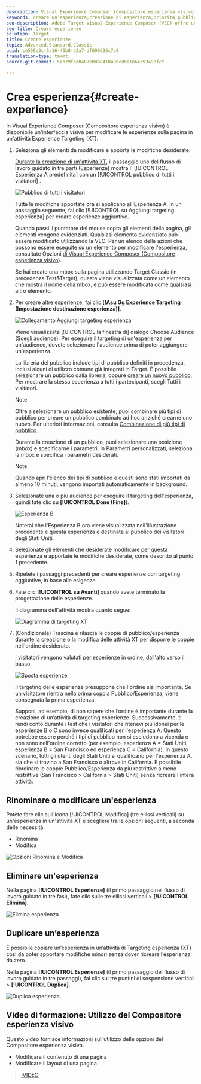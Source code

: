 ```yaml
---
description: Visual Experience Composer (Compositore esperienza visivo) fornisce un'interfaccia visiva per modificare le esperienze sulla pagina.
keywords: creare un’esperienza;creazione di esperienza;priorità;pubblico;esperienza;compositore esperienza visivo
seo-description: Adobe Target Visual Experience Composer (VEC) offre un'interfaccia visiva per modificare le esperienze sulla pagina.
seo-title: Creare esperienze
solution: Target
title: Creare esperienze
topic: Advanced,Standard,Classic
uuid: ce559c3c-5a16-46b8-b2a7-df696626c7c0
translation-type: tm+mt
source-git-commit: 5eb79fcd0407e0da841048bcd0a1b64393490fcf

---
```



# Crea esperienza{#create-experience}

In Visual Experience Composer (Compositore esperienza visivo) è disponibile un&#39;interfaccia visiva per modificare le esperienze sulla pagina in un&#39;attività Experience Targeting (XT).

1. Seleziona gli elementi da modificare e apporta le modifiche desiderate.

   [Durante la creazione di un&#39;attività XT](/help/c-activities/t-experience-target/t-xt-create/xt-create.md), il passaggio uno del flusso di lavoro guidato in tre parti (Esperienze) mostra l&#39; [!UICONTROL Esperienza A predefinita] con un [!UICONTROL pubblico di tutti i visitatori] .

   ![Pubblico di tutti i visitatori](/help/c-activities/t-experience-target/t-xt-create/assets/all-visitors.png)

   Tutte le modifiche apportate ora si applicano all&#39;Esperienza A. In un passaggio seguente, fai clic [!UICONTROL su Aggiungi targeting esperienza] per creare esperienze aggiuntive.

   Quando passi il puntatore del mouse sopra gli elementi della pagina, gli elementi vengono evidenziati. Qualsiasi elemento evidenziato può essere modificato utilizzando la VEC. Per un elenco delle azioni che possono essere eseguite su un elemento per modificare l&#39;esperienza, consultate Opzioni [di Visual Experience Composer (Compositore esperienza visivo](/help/c-experiences/c-visual-experience-composer/viztarget-options.md)).

   Se hai creato una mbox sulla pagina utilizzando Target Classic (in precedenza Test&amp;Target), questa viene visualizzata come un elemento che mostra il nome della mbox, e può essere modificata come qualsiasi altro elemento.

1. Per creare altre esperienze, fai clic **[!Asu Gg Experience Targeting (Impostazione destinazione esperienza)]**.

   ![Collegamento Aggiungi targeting esperienza](/help/c-activities/t-experience-target/t-xt-create/assets/add-experience-targeting.png)

   Viene visualizzata [!UICONTROL la finestra di] dialogo Choose Audience (Scegli audience). Per eseguire il targeting di un&#39;esperienza per un&#39;audience, dovete selezionare l&#39;audience prima di poter aggiungere un&#39;esperienza.

   La libreria del pubblico include tipi di pubblico definiti in precedenza, inclusi alcuni di utilizzo comune già integrati in Target. È possibile selezionare un pubblico dalla libreria, oppure [creare un nuovo pubblico](../../../c-target/c-audiences/audiences.md#concept_65BE870D290E412D8BBF557EEA67C271). Per mostrare la stessa esperienza a tutti i partecipanti, scegli Tutti i visitatori.

   >[!NOTE]
   >
   >Oltre a selezionare un pubblico esistente, puoi combinare più tipi di pubblico per creare un pubblico combinato ad hoc anziché crearne uno nuovo. Per ulteriori informazioni, consulta [Combinazione di più tipi di pubblico](../../../c-target/combining-multiple-audiences.md#concept_A7386F1EA4394BD2AB72399C225981E5).

   Durante la creazione di un pubblico, puoi selezionare una posizione (mbox) e specificarne i parametri. In Parametri personalizzati, seleziona la mbox e specifica i parametri desiderati.

   >[!NOTE]
   >
   >Quando apri l’elenco dei tipi di pubblico e questi sono stati importati da almeno 10 minuti, vengono importati automaticamente in background.

1. Selezionate una o più audience per eseguire il targeting dell&#39;esperienza, quindi fate clic su **[!UICONTROL Done (Fine]**).

   ![Esperienza B](/help/c-activities/t-experience-target/t-xt-create/assets/experience-b.png)

   Noterai che l&#39;Esperienza B ora viene visualizzata nell&#39;illustrazione precedente e questa esperienza è destinata al pubblico dei visitatori degli Stati Uniti.

1. Selezionate gli elementi che desiderate modificare per questa esperienza e apportate le modifiche desiderate, come descritto al punto 1 precedente.

1. Ripetete i passaggi precedenti per creare esperienze con targeting aggiuntive, in base alle esigenze.

1. Fate clic **[!UICONTROL su Avanti]** quando avete terminato la progettazione delle esperienze.

   Il diagramma dell&#39;attività mostra quanto segue:

   ![Diagramma di targeting XT](/help/c-activities/t-experience-target/t-xt-create/assets/xt_diagram-new.png)

1. (Condizionale) Trascina e rilascia le coppie di pubblico/esperienza durante la creazione o la modifica delle attività XT per disporre le coppie nell&#39;ordine desiderato.

   I visitatori vengono valutati per esperienze in ordine, dall&#39;alto verso il basso.

   ![Sposta esperienze](/help/c-activities/t-experience-target/t-xt-create/assets/move_experiences-new.png)

   Il targeting delle esperienze presuppone che l&#39;ordine sia importante. Se un visitatore rientra nella prima coppia Pubblico/Esperienza, viene consegnata la prima esperienza.

   Supponi, ad esempio, di non sapere che l’ordine è importante durante la creazione di un’attività di targeting esperienze. Successivamente, ti rendi conto durante i test che i visitatori che ritenevi più idonei per le esperienze B o C sono invece qualificati per l&#39;esperienza A. Questo potrebbe essere perché i tipi di pubblico non si escludono a vicenda e non sono nell&#39;ordine corretto (per esempio, esperienza A = Stati Uniti, esperienza B = San Francisco ed esperienza C = California). In questo scenario, tutti gli utenti degli Stati Uniti si qualificano per l&#39;esperienza A, sia che si trovino a San Francisco o altrove in California. È possibile riordinare le coppie Pubblico/Esperienza da più restrittive a meno restrittive (San Francisco &gt; California &gt; Stati Uniti) senza ricreare l&#39;intera attività.

## Rinominare o modificare un&#39;esperienza

Potete fare clic sull&#39;icona [!UICONTROL Modifica] (tre ellissi verticali) su un&#39;esperienza in un&#39;attività XT e scegliere tra le opzioni seguenti, a seconda delle necessità:

* Rinomina
* Modifica

![Opzioni Rinomina e Modifica](/help/c-activities/t-experience-target/t-xt-create/assets/experience_edit-new.png)

## Eliminare un&#39;esperienza

Nella pagina **[!UICONTROL Esperienze]** (il primo passaggio nel flusso di lavoro guidato in tre fasi), fate clic sulle tre ellissi verticali &gt; **[!UICONTROL Elimina]**.

![Elimina esperienza](/help/c-activities/t-experience-target/t-xt-create/assets/delete-experience.png)

## Duplicare un’esperienza

È possibile copiare un’esperienza in un’attività di Targeting esperienza (XT) così da poter apportare modifiche minori senza dover ricreare l’esperienza da zero.

Nella pagina **[!UICONTROL Esperienze]** (il primo passaggio del flusso di lavoro guidato in tre passaggi), fai clic sui tre puntini di sospensione verticali &gt; **[!UICONTROL Duplica]**.

![Duplica esperienza](/help/c-activities/t-experience-target/t-xt-create/assets/duplicate_experience-new.png)

## Video di formazione: Utilizzo del Compositore esperienza visivo

Questo video fornisce informazioni sull’utilizzo delle opzioni del Compositore esperienza visivo.

* Modificare il contenuto di una pagina
* Modificare il layout di una pagina

>[!VIDEO](https://video.tv.adobe.com/v/17399?captions=ita)